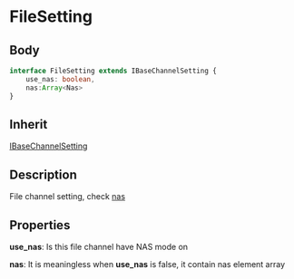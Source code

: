 # FileSetting

## Body
```typescript
interface FileSetting extends IBaseChannelSetting {
    use_nas: boolean,
    nas:Array<Nas>
}
```

## Inherit

[IBaseChannelSetting](./../../base/IBaseChannelSetting.md)

## Description

File channel setting, check [nas](./Nas.md)

## Properties

**use_nas**: Is this file channel have NAS mode on

**nas**: It is meaningless when **use_nas** is false, it contain nas element array